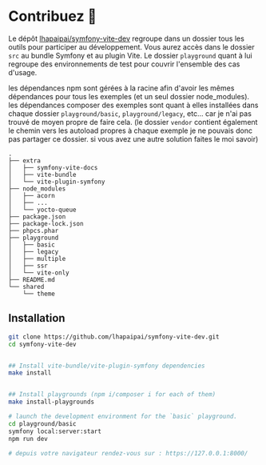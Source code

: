 # Contribuez 🙏

Le dépôt [lhapaipai/symfony-vite-dev](https://github.com/lhapaipai/symfony-vite-dev) regroupe dans un dossier tous les outils pour participer au développement.
Vous aurez accès dans le dossier `src` au bundle Symfony et au plugin Vite. Le dossier `playground` quant à lui regroupe des environnements de test pour couvrir l'ensemble des cas d'usage.

les dépendances npm sont gérées à la racine afin d'avoir les mêmes dépendances pour tous les exemples (et un seul dossier node_modules).
les dépendances composer des exemples sont quant à elles installées dans chaque dossier `playground/basic`, `playground/legacy`, etc... car je n'ai pas trouvé de moyen propre de faire cela. (le dossier `vendor` contient également le chemin vers les autoload propres à chaque exemple je ne pouvais donc pas partager ce dossier. si vous avez une autre solution faites le moi savoir)

```
.
├── extra
│   ├── symfony-vite-docs
│   ├── vite-bundle
│   └── vite-plugin-symfony
├── node_modules
│   ├── acorn
│   ├── ...
│   └── yocto-queue
├── package.json
├── package-lock.json
├── phpcs.phar
├── playground
│   ├── basic
│   ├── legacy
│   ├── multiple
│   ├── ssr
│   └── vite-only
├── README.md
└── shared
    └── theme
```

## Installation


```bash
git clone https://github.com/lhapaipai/symfony-vite-dev.git
cd symfony-vite-dev


## Install vite-bundle/vite-plugin-symfony dependencies
make install


## Install playgrounds (npm i/composer i for each of them)
make install-playgrounds

# launch the development environment for the `basic` playground.
cd playground/basic
symfony local:server:start
npm run dev

# depuis votre navigateur rendez-vous sur : https://127.0.0.1:8000/
```
